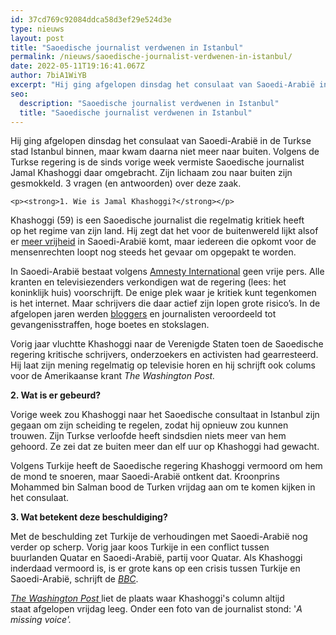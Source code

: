 ```yaml
---
id: 37cd769c92084ddca58d3ef29e524d3e
type: nieuws
layout: post
title: "Saoedische journalist verdwenen in Istanbul"
permalink: /nieuws/saoedische-journalist-verdwenen-in-istanbul/
date: 2022-05-11T19:16:41.067Z
author: 7biA1WiYB
excerpt: "Hij ging afgelopen dinsdag het consulaat van Saoedi-Arabië in de Turkse stad Istanbul binnen, maar kwam daarna niet meer naar buiten. Volgens de Turkse regering is de sinds vorige week vermiste Saoedische journalist Jamal Khashoggi daar omgebracht. Zijn lichaam zou naar buiten zijn gesmokkeld. 3 vragen (en antwoorden) over deze zaak.  "
seo:
  description: "Saoedische journalist verdwenen in Istanbul"
  title: "Saoedische journalist verdwenen in Istanbul"
---
```

Hij ging afgelopen dinsdag het consulaat van Saoedi-Arabië in de Turkse stad Istanbul binnen, maar kwam daarna niet meer naar buiten. Volgens de Turkse regering is de sinds vorige week vermiste Saoedische journalist Jamal Khashoggi daar omgebracht. Zijn lichaam zou naar buiten zijn gesmokkeld. 3 vragen (en antwoorden) over deze zaak.  

    <p><strong>1. Wie is Jamal Khashoggi?</strong></p>
<p>Khashoggi (59) is een Saoedische journalist die regelmatig kritiek heeft op het regime van zijn land. Hij zegt dat het voor de buitenwereld lijkt alsof er <a href="https://7dagen.netlify.app/nieuws-video/vrouwen-eindelijk-achter-het-stuur-saoedi-arabi%C3%AB" target="_blank">meer vrijheid</a> in Saoedi-Arabië komt, maar iedereen die opkomt voor de mensenrechten loopt nog steeds het gevaar om opgepakt te worden.</p>
<p>In Saoedi-Arabië bestaat volgens <a href="https://www.amnesty.nl/landen/saudi-arabie" target="_blank">Amnesty International</a> geen vrije pers. Alle kranten en televisiezenders verkondigen wat de regering (lees: het koninklijk huis) voorschrijft. De enige plek waar je kritiek kunt tegenkomen is het internet. Maar schrijvers die daar actief zijn lopen grote risico’s. In de afgelopen jaren werden <a href="https://7dagen.netlify.app/nieuws/zweepstraf-voor-blogger-begonnen" target="_blank">bloggers</a> en journalisten veroordeeld tot gevangenisstraffen, hoge boetes en stokslagen.</p>
<p>Vorig jaar vluchtte Khashoggi naar de Verenigde Staten toen de Saoedische regering kritische schrijvers, onderzoekers en activisten had gearresteerd. Hij laat zijn mening regelmatig op televisie horen en hij schrijft ook colums voor de Amerikaanse krant <em>The Washington Post.</em></p>
<p><strong>2. Wat is er gebeurd?</strong></p>
<p>Vorige week zou Khashoggi naar het Saoedische consultaat in Istanbul zijn gegaan om zijn scheiding te regelen, zodat hij opnieuw zou kunnen trouwen. Zijn Turkse verloofde heeft sindsdien niets meer van hem gehoord. Ze zei dat ze buiten meer dan elf uur op Khashoggi had gewacht. </p>
<p>Volgens Turkije heeft de Saoedische regering Khashoggi vermoord om hem de mond te snoeren, maar Saoedi-Arabië ontkent dat. Kroonprins Mohammed bin Salman bood de Turken vrijdag aan om te komen kijken in het consulaat.</p>
<p><strong>3. Wat betekent deze beschuldiging?</strong></p>
<p>Met de beschulding zet Turkije de verhoudingen met Saoedi-Arabië nog verder op scherp. Vorig jaar koos Turkije in een conflict tussen buurlanden Quatar en Saoedi-Arabië, partij voor Quatar. Als Khashoggi inderdaad vermoord is, is er grote kans op een crisis tussen Turkije en Saoedi-Arabië, schrijft de <a href="https://www.bbc.com/news/world-europe-45775819" target="_blank"><em>BBC</em></a>.</p>
<p><em><a href="https://www.washingtonpost.com/video/editorial/opinion--we-wont-rest-until-we-know-what-happened-to-jamal-khashoggi/2018/10/07/d867e98e-ca33-11e8-ad0a-0e01efba3cc1_video.html?utm_term=.bc4e29bbcdc7" target="_blank">The Washington Post </a></em>liet de plaats waar Khashoggi's column altijd staat afgelopen vrijdag leeg. Onder een foto van de journalist stond: '<em>A missing voice'.</em></p>  
